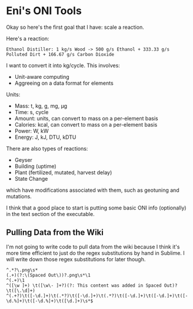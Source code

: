 
# Eni's ONI Tools

Okay so here's the first goal that I have: scale a reaction.

Here's a reaction:

```
Ethanol Distiller: 1 kg/s Wood -> 500 g/s Ethanol + 333.33 g/s Polluted Dirt + 166.67 g/s Carbon Dioxide
```

I want to convert it into kg/cycle. This involves:
- Unit-aware computing
- Aggreeing on a data format for elements


Units:
- Mass: t, kg, g, mg, µg
- Time: s, cycle
- Amount: units, can convert to mass on a per-element basis
- Calories: kcal, can convert to mass on a per-element basis
- Power: W, kW
- Energy: J, kJ, DTU, kDTU


There are also types of reactions:
- Geyser
- Building (uptime)
- Plant (fertilized, mutated, harvest delay)
- State Change

which have modifications associated with them, such as geotuning and mutations.

I think that a good place to start is putting some basic ONI info (optionally) in the text section of the executable.

## Pulling Data from the Wiki

I'm not going to write code to pull data from the wiki because I think it's more time efficient to just do the regex 
substitutions by hand in Sublime. I will write down those regex substitutions for later though.

```regexp
^.*?\.png\s*
(.+)(?:\(Spaced Out\))?.png\s*\1
^(.+)\1
^([\w ]+) \t([\w\- ]+?)(?: This content was added in Spaced Out)? \t([\.\d]+)
^(.+?)\t([-\d.]+)\t(.*?)\t([-\d.]+)\t(.*?)\t([-\d.]+)\t([-\d.]+)\t([-\d.%]+)\t([-\d.%]+)\t([\d.]+)\s*$
```
